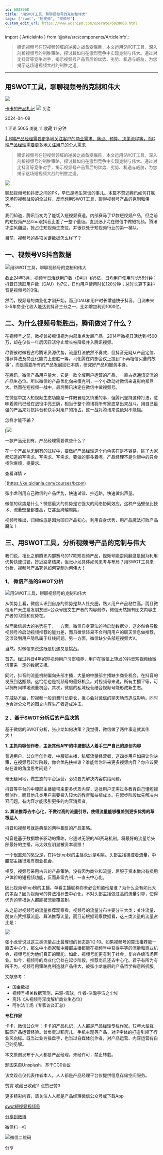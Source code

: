 ```yaml
---
id: 6028068
title: "用SWOT工具，聊聊视频号的克制和伟大"
tags: ["swot", "短视频", "视频号"]
custom_edit_url: https://www.woshipm.com/operate/6028068.html
---
```

import { ArticleInfo } from '@site/src/components/ArticleInfo';

<ArticleInfo
    author="卡卡的产品札记"
    authorLink="https://www.woshipm.com/u/826998"
    published="2024-04-09"
    views={5005}
    comments={1}
    collects={11}
/>

> 腾讯视频号在短视频领域的逆袭之战备受瞩目，本文运用SWOT工具，深入剖析视频号的制胜策略，探讨其如何在激烈竞争中实现克制与伟大。通过对比抖音等竞争对手，揭示视频号产品背后的优势、劣势、机遇与威胁，为您揭示这场短视频大战的制胜之道。

---

## 用SWOT工具，聊聊视频号的克制和伟大

[![](https://image.woshipm.com/wp-files/2020/09/vQSJp0x7VyouwsYEJnf7.jpg!/both/72x72)](https://www.woshipm.com/u/826998)

[卡卡的产品札记](https://www.woshipm.com/u/826998) ![](https://static.woshipm.com/tag/1121_1@2x.png) 关注

2024-04-09

1 评论 5005 浏览 11 收藏 11 分钟

[🔗 B端产品经理需要更多地关注客户的商业需求、痛点、预算、决策流程等，而C端产品经理需要更多地关注用户的个人需求](https://ke.qidianla.com/courses/bcpm)

> 腾讯视频号在短视频领域的逆袭之战备受瞩目，本文运用SWOT工具，深入剖析视频号的制胜策略，探讨其如何在激烈竞争中实现克制与伟大。通过对比抖音等竞争对手，揭示视频号产品背后的优势、劣势、机遇与威胁，为您揭示这场短视频大战的制胜之道。

![](https://image.yunyingpai.com/wp/2024/04/Fv0nc2OVHHCIPGxKCbNX.jpg)

聊起视频号和抖音之间的PK，早已是老生常谈的事儿。本篇不赘述腾讯如何打赢这场短视频战役的全过程，反而想用SWOT工具，聊聊视频号产品的克制和伟大。

我们知道，腾讯当初为了能切入短视频赛道，内部赛马了17款短视频产品，但之前的短视频产品Dau跟抖音比差了一整个量级。直到张小龙在微信中做短视频，腾讯才逆风翻盘，抢占住短视频生态位，并很快处于短视频行业的第一梯队。

目前，视频号的各项关键数据怎么样了？

## 一、视频号VS抖音数据

![用SWOT工具，聊聊视频号的克制和伟大](https://image.yunyingpai.com/wp/2024/04/etSMkmvdoItJTGLXYi63.png)

截止24年3月，视频号日活跃用户数（DAU）约5亿，日均用户使用时长58分钟；抖音日活跃用户数（DAU）约7亿，日均用户使用时长120分钟；总时长算下来抖音是视频号的3倍。

然而，视频号的商业化才刚开始，而且DAU和用户时长增速快于抖音，目测未来3-5年商业化收入能达到抖音三分之一，比如增加利润1000亿。

## 二、为什么视频号能胜出，腾讯做对了什么？

在视频号之前，微视曾被腾讯视为内部重点发展产品。2014年微视日活达到4500万，却在仅仅一年后因日活停止增长被降级并入腾讯视频。

尽管彼时微视占尽腾讯资源优势，流量打法依然不奏效，但抖音无疑从产品定位、推荐算法及商业化能力上更胜一筹。马化腾在内部会议上提到“不再相信买量的故事”，而是需要所有的产品发展回归本质，研究好产品和服务本身。

在腾讯，微信产品用户量大，它是一款全域用户运营的产品，一直占据通讯交流的产品生态位。所以微信的产品优化向来很克制，一个小改动对微信来说影响都巨大。然而在短视频一战中，最后腾讯决定在微信中做视频号。

在微信中加入短视频生态功能是一件既冒险又慎重的事，但腾讯坚持这种打法，意味着腾讯已经在战役中亮王牌，相当于整个腾讯将所有家底拿出来战斗，用自己最强的产品来对抗抖音和快手对用户的抢占。这一战对腾讯来说绝对不能输。

怎样才能不输？

[![](https://image.woshipm.com/2023/08/02/58dc678c-30e3-11ee-88e7-00163e0b5ff3.png)

一款产品无到有，产品经理需要做些什么？

在一个产品从无到有的过程中，要做好产品经理这个角色实在是不容易，除了大家都知道的写需求、写需求、写需求，要做的事多着呢。产品经理不是你眼中的只会找你麻烦，提要求..

查看详情 >

](https://ke.qidianla.com/courses/bcpm)

张小龙利用自己微信的产品优势，快速试错、抄近路，快速做出声量。

微信的优势是什么？微信最大的优势是它强大的网络协同效应，这种产品壁垒比技术、流量壁垒都要高，它甚至跨越周期。

视频号胜出，归根结底是因为回归产品初心，利用自身优势，用产品魔法打败产品魔法！

## 三、用SWOT工具，分析视频号产品的克制与伟大

我们说，相比之前腾讯内部赛马的17款短视频产品，视频号能逆风翻盘是因为利用优势快速试错，抄近路拿结果，但张小龙具体如何思考与布局？用SWOT工具来分析，视频号产品究竟如何克制为何伟大！

### 1、 微信产品的SWOT分析

![用SWOT工具，聊聊视频号的克制和伟大](https://image.yunyingpai.com/wp/2024/04/AGnwx4P34ZHmCEAH5oRZ.png)

从优势上看，微信认识到自身的优势是熟人社交圈，熟人用户产品粘性高。而且微信用户天生爱发朋友圈+公众号图文生产者的内容创作，微信天然拥有图文内容生产者的习惯和优势在。

然而微信最大的劣势在于，一方面，微信自身算法的冷启动数据少，这必然会导致视频号冷启动视频推荐的能力差，而且微信轻易不会利用用户的聊天信息做推荐，这涉及到用户隐私属于红线问题。另一方面，微信缺少头部短视频大V。

当然，对微信来说这既是机遇又是挑战。

首先，经过抖音4年的短视频用户习惯培养，用户在微信上转发的抖音短视频给微信带来一定的数据支撑。

同时，抖音的流量机制偏向头部主播，大量的中腰部主播缺少商业机会，在抖音的发展到达瓶颈。这恰恰也是视频号的最好机会。对视频号来说，所有主播平等，可以拥有同样地流量机会。其次，微信的私域经营结合视频号能形成新生态。

在威胁方面，短视频一般消费时长更长，担心会对微信的聊天场景造成影响。同时也会对公众号的图文内容生产者造成冲击。

### 2 、基于SWOT分析后的产品决策

基于微信的SWOT分析，张小龙如何决策？我觉得，微信做了两件事造就其伟大！

**1\. 主抓内容创作者，主张其他APP的中腰部达人着手生产自己的原创内容**

普通用户、公众号创作者、中腰部主播、私域流量经营者，这四类用户如果让你决策，在视频号起步阶段，你会优先扶植谁？谁能给你带来更多视频内容？你应该要站在谁的角度思考问题？

毫无疑问地，做生态的平台运营，必须要先解决内容供给问题。

抖音等平台的中腰部主播能带来更多优质内容，这批用户无需过多教育自己懂短视频创作，而其他几类用户需要投入较大的教育和扶植成本。在起步阶段优先解决内容问题，有内容才能吸引更多的内容消费者。

**2\. 算法推荐去中心化，不做过高的流量引导，使得流量能够覆盖到更多优秀的草根达人**

抖音和视频号就是典型的两种相反的产品策略。

抖音是基于数据增长驱动的策略，它通过无限的AB赛马机制，将最好的流量给头部最好的主播，马太效应明显被资本裹挟！

一个很直观的感受是，在抖音top榜的主播永远是明星。头部主播操控着流量，中腰部主播很难有商业机会。

相反，视频号采用古典的产品策略，没有因为商业和流量，屈服于资本做出有损用户体验的短视频功能，反而非常克制，一直去中心化。

因此视频号top榜的主播，单看主播昵称你未必会知道他是谁？为什么会有如此大的差距？因为视频号的算法推荐去中心化，不对头部主播做过高的流量引导，使得优秀的草根达人都能被流量覆盖到。

从之前对视频号的流量推荐观察看，视频号的流量分布主要分三大类：关注流量、朋友点赞推荐流量、算法推荐流量，而目前根据观察数据看，这三类流量的流量占比是：

![](https://image.yunyingpai.com/wp/2024/04/8pBu24VWefOCHLok9bQ1.png)

张小龙曾说过这三类流量占比最理想的状态是1:2:10。如果视频号的算法推荐能一直去中心化，那么中小商家和中腰部主播都能在视频号中获得平等的流量和商业机会，视频号能为他们真正的赋能。如此，视频号能更有利于社会，复兴各级市场百业。如今，视频号的商业化仍处在起步阶段，推荐尚且还去中心化。君子有所为有所不为，视频号用策略克制造就产品伟大，被张小龙底层的产品哲学禅意所折服。

文献参考：

*   国金数据
*   视频号相关数据预测，来源-雪球，作者-浩瀚宇宙之尘埃
*   高玮《从视频号深度解析商业生态位》
*   阿尔法工场《专家访谈汇总》

**专栏作家**

卡卡，微信公众号：卡卡的产品札记，人人都是产品经理专栏作家。12年大型互联网产品运营经验。曾负责过稻壳儿、手机主题等产品，对IP字体的打造引领了行业风向标。既当过业务操盘手，也当过自媒体创作者，对产品运营、内容运营有自己的见解。

本文原创发布于人人都是产品经理，未经许可，禁止转载。

题图来自Unsplash，基于CC0协议

该文观点仅代表作者本人，人人都是产品经理平台仅提供信息存储空间服务。

赞赏 收藏已收藏11 点赞已赞3

更多精彩内容，请关注人人都是产品经理微信公众号或下载App

[swot](https://www.woshipm.com/tag/swot)[短视频](https://www.woshipm.com/tag/%e7%9f%ad%e8%a7%86%e9%a2%91)[视频号](https://www.woshipm.com/tag/%e8%a7%86%e9%a2%91%e5%8f%b7)

[分享到微博](https://service.weibo.com/share/share.php?appkey=2775287854&title=用SWOT工具，聊聊视频号的克制和伟大&url=https://www.woshipm.com/operate/6028068.html&pic=https://image.yunyingpai.com/wp/2024/04/Fv0nc2OVHHCIPGxKCbNX.jpg)

微信扫一扫

![微信二维码](https://api.pwmqr.com/qrcode/create/?url=https://www.woshipm.com/operate/6028068.html)

分享